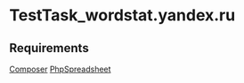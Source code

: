 # TestTask_wordstat.yandex.ru

## Requirements

[Composer](https://github.com/composer/composer)
[PhpSpreadsheet](https://github.com/PHPOffice/PhpSpreadsheet)
